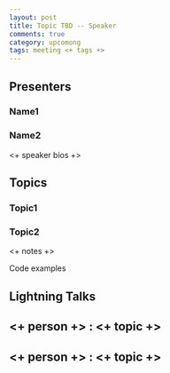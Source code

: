 ```yaml
---
layout: post
title: Topic TBD -- Speaker
comments: true
category: upcomong
tags: meeting <+ tags +>
---
```


## Presenters
### Name1
### Name2

<+ speaker bios +> 

## Topics
### Topic1
### Topic2

<+ notes +>

Code examples 

## Lightning Talks 

## <+ person +> : <+ topic +>

## <+ person +> : <+ topic +>
